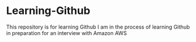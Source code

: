 # Learning-Github
This repository is for learning Github
I am in the process of learning Github in preparation for an interview with Amazon AWS
